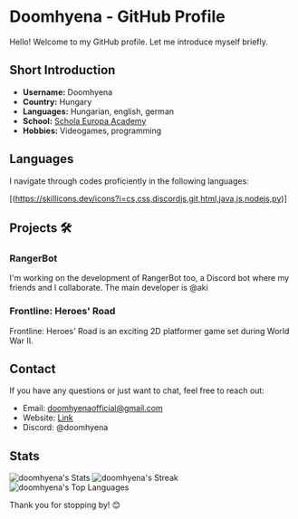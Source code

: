 # Doomhyena - GitHub Profile 

Hello! Welcome to my GitHub profile. Let me introduce myself briefly.

## Short Introduction

- **Username:** Doomhyena
- **Country:** Hungary
- **Languages:** Hungarian, english, german
- **School:** [Schola Europa Academy](https://scholaeu.hu)
- **Hobbies:** Videogames, programming

## Languages 

I navigate through codes proficiently in the following languages:

[(https://skillicons.dev/icons?i=cs,css,discordjs,git,html,java,js,nodejs,py)]

## Projects 🛠️

### RangerBot

I'm working on the development of RangerBot too, a Discord bot where my friends and I collaborate. The main developer is @aki

### Frontline: Heroes' Road

Frontline: Heroes' Road is an exciting 2D platformer game set during World War II.

## Contact 

If you have any questions or just want to chat, feel free to reach out:

- Email: [doomhyenaofficial@gmail.com](mailto:doomhyenaofficial@gmail.com)
- Website: [Link](https://doomhyena.hu/)
- Discord: @doomhyena

## Stats

![doomhyena's Stats](https://github-readme-stats.vercel.app/api?username=doomhyena&theme=prussian&show_icons=true&hide_border=true&count_private=true)
![doomhyena's Streak](https://github-readme-streak-stats.herokuapp.com/?user=doomhyena&theme=prussian&hide_border=true)
![doomhyena's Top Languages](https://github-readme-stats.vercel.app/api/top-langs/?username=doomhyena&theme=prussian&show_icons=true&hide_border=true&layout=compact)

Thank you for stopping by! 😊
